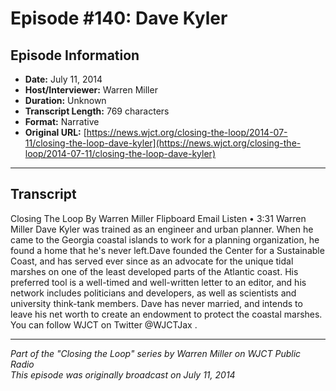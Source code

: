 # Episode #140: Dave Kyler



## Episode Information

- **Date:** July 11, 2014
- **Host/Interviewer:** Warren Miller
- **Duration:** Unknown
- **Transcript Length:** 769 characters
- **Format:** Narrative
- **Original URL:** [https://news.wjct.org/closing-the-loop/2014-07-11/closing-the-loop-dave-kyler](https://news.wjct.org/closing-the-loop/2014-07-11/closing-the-loop-dave-kyler)

---

## Transcript

Closing The Loop
By
Warren Miller
Flipboard
Email
Listen
•
3:31
Warren Miller
Dave Kyler was trained as an engineer and urban planner. When he came to the Georgia coastal islands to work for a planning organization, he found a home that he's never left.Dave founded the Center for a Sustainable Coast, and has served ever since as an advocate for the unique tidal marshes on one of the least developed parts of the Atlantic coast.
His preferred tool is a well-timed and well-written letter to an editor, and his network includes politicians and developers, as well as scientists and university think-tank members.
Dave has never married, and intends to leave his net worth to create an endowment to protect the coastal marshes.
You can follow WJCT on Twitter
@WJCTJax
.

---

*Part of the "Closing the Loop" series by Warren Miller on WJCT Public Radio*  
*This episode was originally broadcast on July 11, 2014*
